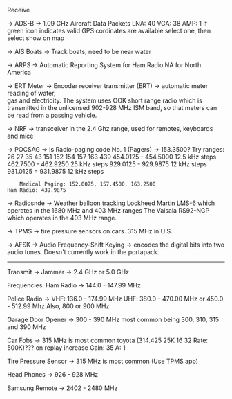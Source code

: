 Receive 

 -> ADS-B -> 1.09 GHz Aircraft Data Packets
	LNA: 40		VGA: 38		AMP: 1
 	 	If green icon indicates valid GPS cordinates are available select one, then select show on map 
    
-> AIS Boats -> Track boats, need to be near water
  
-> ARPS -> Automatic Reporting System for Ham Radio
 	NA for North America
	
-> ERT Meter -> Encoder receiver transmitter (ERT) ->  automatic meter reading of water, 			
	gas and electricity. The system uses OOK short range radio which is transmitted in 
	the unlicensed 902-928 MHz ISM band, so that meters can be read from a passing 
	vehicle. 
  
-> NRF -> transceiver in the 2.4 Ghz range, used for remotes, keyboards and mice
    
-> POCSAG -> Is Radio-paging code No. 1 (Pagers) -> 153.3500?
   	Try ranges: 26 27 35 43 151 152 154 157 163 439 
       		454.0125 - 454.5000 12.5 kHz steps 
	 	462.7500 - 462.9250 25 kHz steps
       		929.0125 - 929.9875 12 kHz steps
	 	931.0125 = 931.9875 12 kHz steps
   	
    	Medical Paging: 152.0075, 157.4500, 163.2500
	Ham Radio: 439.9875
    
-> Radiosnde -> Weather balloon tracking 
	Lockheed Martin LMS-6 which operates in the 1680 MHz and 403 MHz ranges 
	The Vaisala RS92-NGP which operates in the 403 MHz range. 
    
-> TPMS -> tire pressure sensors on cars. 315 MHz in U.S.
     
-> AFSK -> Audio Frequency-Shift Keying -> encodes the digital bits into two audio tones. 
	Doesn't currently work in the portapack.

*********************************************************************************************************
 
Transmit ->  Jammer -> 2.4 GHz or 5.0 GHz

Frequencies: 
Ham Radio -> 144.0 - 147.99 MHz 

Police Radio -> 
	VHF: 136.0 - 174.99 MHz
 	UHF: 380.0 - 470.00 MHz or 450.0 - 512.99 Mhz
  	Also, 800 or 900 MHz
   
Garage Door Opener -> 
   	300 - 390 MHz 
    	most common being 300, 310, 315 and 390 MHz
     
Car Fobs -> 315 MHz is most common
	toyota (314.425 25K 16 32   Rate: 500K)???
 		on replay increase Gain: 35  A: 1

Tire Pressure Sensor -> 315 MHz is most common (Use TPMS app)

Head Phones -> 926 - 928 MHz

Samsung Remote -> 2402 - 2480 MHz

